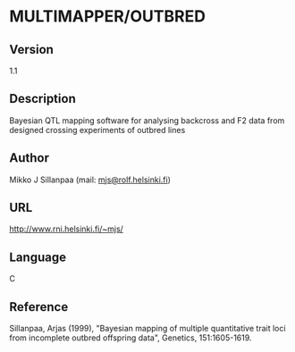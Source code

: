 # MULTIMAPPER/OUTBRED

## Version
1.1

## Description
Bayesian QTL mapping software for analysing backcross and F2 data from designed crossing experiments of outbred lines

## Author
Mikko J Sillanpaa (mail: mjs@rolf.helsinki.fi)

## URL
http://www.rni.helsinki.fi/~mjs/

## Language
C

## Reference
Sillanpaa, Arjas (1999), "Bayesian mapping of multiple quantitative trait loci from incomplete outbred offspring data", Genetics, 151:1605-1619.